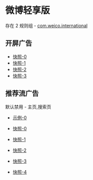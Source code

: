 # 微博轻享版

存在 2 规则组 - [com.weico.international](/src/apps/com.weico.international.ts)

## 开屏广告

- [快照-0](https://i.gkd.li/i/14549281)
- [快照-1](https://i.gkd.li/i/14549328)
- [快照-2](https://i.gkd.li/i/14661654)
- [快照-3](https://i.gkd.li/i/14661622)

## 推荐流广告

默认禁用 - 主页,搜索页

- [示例-0](https://github.com/gkd-kit/subscription/assets/38517192/e713a2ca-5048-486a-874f-dd876d53c49b)

- [快照-0](https://i.gkd.li/i/12505755)
- [快照-1](https://i.gkd.li/i/12505764)
- [快照-2](https://i.gkd.li/i/12505753)
- [快照-3](https://i.gkd.li/i/12505763)
- [快照-4](https://i.gkd.li/i/12857202)

